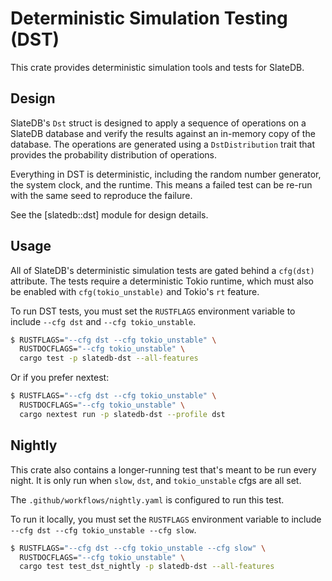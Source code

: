 # Deterministic Simulation Testing (DST)

This crate provides deterministic simulation tools and tests for SlateDB.

## Design

SlateDB's `Dst` struct is designed to apply a sequence of operations on a
SlateDB database and verify the results against an in-memory copy of the
database. The operations are generated using a `DstDistribution` trait that
provides the probability distribution of operations.

Everything in DST is deterministic, including the random number generator,
the system clock, and the runtime. This means a failed test can be re-run
with the same seed to reproduce the failure.

See the [slatedb::dst] module for design details.

## Usage

All of SlateDB's deterministic simulation tests are gated behind a `cfg(dst)`
attribute. The tests require a deterministic Tokio runtime, which must also
be enabled with `cfg(tokio_unstable)` and Tokio's `rt` feature.

To run DST tests, you must set the `RUSTFLAGS` environment variable to include
`--cfg dst` and `--cfg tokio_unstable`.

```bash
$ RUSTFLAGS="--cfg dst --cfg tokio_unstable" \
  RUSTDOCFLAGS="--cfg tokio_unstable" \
  cargo test -p slatedb-dst --all-features
```

Or if you prefer nextest:

```bash
$ RUSTFLAGS="--cfg dst --cfg tokio_unstable" \
  RUSTDOCFLAGS="--cfg tokio_unstable" \
  cargo nextest run -p slatedb-dst --profile dst
```

## Nightly

This crate also contains a longer-running test that's meant to be run every
night. It is only run when `slow`, `dst`, and `tokio_unstable` cfgs are all set.

The `.github/workflows/nightly.yaml` is configured to run this test.

To run it locally, you must set the `RUSTFLAGS` environment variable to include
`--cfg dst --cfg tokio_unstable --cfg slow`.

```bash
$ RUSTFLAGS="--cfg dst --cfg tokio_unstable --cfg slow" \
  RUSTDOCFLAGS="--cfg tokio_unstable" \
  cargo test test_dst_nightly -p slatedb-dst --all-features
```
